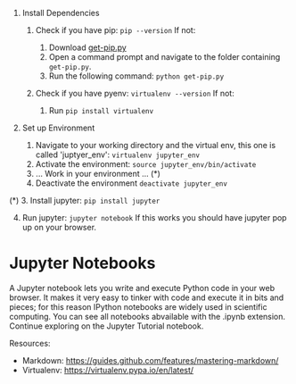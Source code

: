 1. Install Dependencies
	1. Check if you have pip: `pip --version` 
	If not:
		1. Download [get-pip.py](https://bootstrap.pypa.io/get-pip.py)
		2. Open a command prompt and navigate to the folder containing `get-pip.py`.
		3. Run the following command: `python get-pip.py`

	2. Check if you have pyenv: `virtualenv --version` 
	If not:
	   1. Run `pip install virtualenv`

2. Set up Environment
     1. Navigate to your working directory and the virtual env, this one is called 'juptyer_env': `virtualenv jupyter_env`
     2. Activate the environment: `source jupyter_env/bin/activate`
     3. ... Work in your environment ... (*)
     4. Deactivate the environment `deactivate jupyter_env`
     
(*) 3. Install jupyter: `pip install jupyter`

4. Run jupyter: `jupyter notebook`
If this works you should have jupyter pop up on your browser. 

# Jupyter Notebooks
A Jupyter notebook lets you write and execute Python code in your web browser. It makes it very easy to tinker with code and execute it in bits and pieces; for this reason IPython notebooks are widely used in scientific computing.
You can see all notebooks abvailable with the .ipynb extension. Continue exploring on the Jupyter Tutorial notebook. 

Resources: 
* Markdown: https://guides.github.com/features/mastering-markdown/
* Virtualenv: https://virtualenv.pypa.io/en/latest/